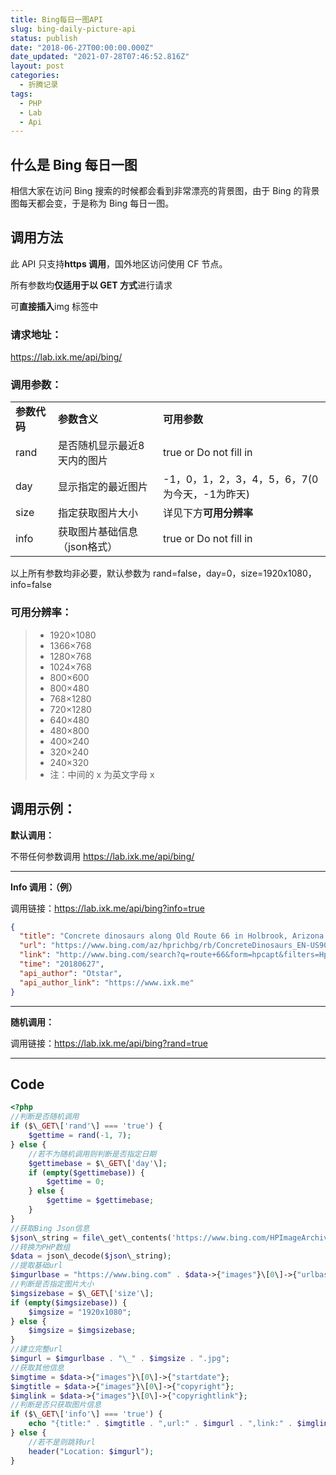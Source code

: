 ```yaml
---
title: Bing每日一图API
slug: bing-daily-picture-api
status: publish
date: "2018-06-27T00:00:00.000Z"
date_updated: "2021-07-28T07:46:52.816Z"
layout: post
categories:
  - 折腾记录
tags:
  - PHP
  - Lab
  - Api
---
```


## 什么是 Bing 每日一图

相信大家在访问 Bing 搜索的时候都会看到非常漂亮的背景图，由于 Bing 的背景图每天都会变，于是称为 Bing 每日一图。

## 调用方法

此 API 只支持**https 调用**，国外地区访问使用 CF 节点。

所有参数均**仅适用于以 GET 方式**进行请求

可**直接插入**img 标签中

### 请求地址：

https://lab.ixk.me/api/bing/

### 调用参数：

<table>
  <tbody>
    <tr>
      <td>
        <strong>参数代码</strong>
      </td>
      <td>
        <strong>参数含义</strong>
      </td>
      <td>
        <strong>可用参数</strong>
      </td>
    </tr>
    <tr>
      <td>rand</td>
      <td>是否随机显示最近8天内的图片</td>
      <td>true or&nbsp;Do not fill in</td>
    </tr>
    <tr>
      <td>day</td>
      <td>显示指定的最近图片</td>
      <td>-1，0，1，2，3，4，5，6，7(0为今天，-1为昨天)</td>
    </tr>
    <tr>
      <td>size</td>
      <td>指定获取图片大小</td>
      <td>
        详见下方<strong>可用分辨率</strong>
      </td>
    </tr>
    <tr>
      <td>info</td>
      <td>获取图片基础信息（json格式）</td>
      <td>true or&nbsp;Do not fill in</td>
    </tr>
  </tbody>
</table>

以上所有参数均非必要，默认参数为 rand=false，day=0，size=1920x1080，info=false

### 可用分辨率：

> - 1920×1080
> - 1366×768
> - 1280×768
> - 1024×768
> - 800×600
> - 800×480
> - 768×1280
> - 720×1280
> - 640×480
> - 480×800
> - 400×240
> - 320×240
> - 240×320
> - 注：中间的 x 为英文字母 x

## 调用示例：

**默认调用：**

不带任何参数调用 https://lab.ixk.me/api/bing/

---

**Info 调用：（例）**

调用链接：https://lab.ixk.me/api/bing?info=true

```json
{
  "title": "Concrete dinosaurs along Old Route 66 in Holbrook, Arizona (© Gary Warnimont/Alamy)",
  "url": "https://www.bing.com/az/hprichbg/rb/ConcreteDinosaurs_EN-US9038296644_1920x1080.jpg",
  "link": "http://www.bing.com/search?q=route+66&form=hpcapt&filters=HpDate:%2220180627_0700%22",
  "time": "20180627",
  "api_author": "Otstar",
  "api_author_link": "https://www.ixk.me"
}
```

---

**随机调用：**

调用链接：https://lab.ixk.me/api/bing?rand=true

---

## Code

```php
<?php
//判断是否随机调用
if ($\_GET\['rand'\] === 'true') {
    $gettime = rand(-1, 7);
} else {
    //若不为随机调用则判断是否指定日期
    $gettimebase = $\_GET\['day'\];
    if (empty($gettimebase)) {
        $gettime = 0;
    } else {
        $gettime = $gettimebase;
    }
}
//获取Bing Json信息
$json\_string = file\_get\_contents('https://www.bing.com/HPImageArchive.aspx?format=js&idx=' . $gettime . '&n=1');
//转换为PHP数组
$data = json\_decode($json\_string);
//提取基础url
$imgurlbase = "https://www.bing.com" . $data->{"images"}\[0\]->{"urlbase"};
//判断是否指定图片大小
$imgsizebase = $\_GET\['size'\];
if (empty($imgsizebase)) {
    $imgsize = "1920x1080";
} else {
    $imgsize = $imgsizebase;
}
//建立完整url
$imgurl = $imgurlbase . "\_" . $imgsize . ".jpg";
//获取其他信息
$imgtime = $data->{"images"}\[0\]->{"startdate"};
$imgtitle = $data->{"images"}\[0\]->{"copyright"};
$imglink = $data->{"images"}\[0\]->{"copyrightlink"};
//判断是否只获取图片信息
if ($\_GET\['info'\] === 'true') {
    echo "{title:" . $imgtitle . ",url:" . $imgurl . ",link:" . $imglink . ",time:" . $imgtime . "api author:Otstar,api author link:https://www.ixk.me" . "}";
} else {
    //若不是则跳转url
    header("Location: $imgurl");
}
```
